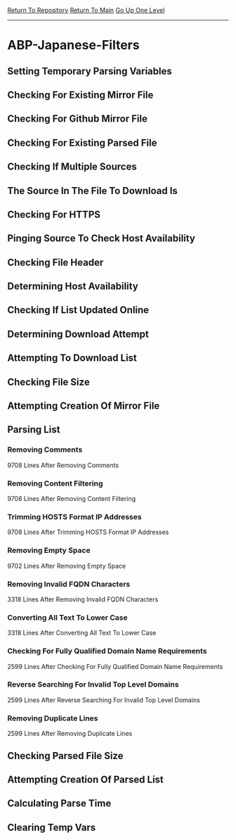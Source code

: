 [Return To Repository](https://github.com/deathbybandaid/piholeparser/)
[Return To Main](https://github.com/deathbybandaid/piholeparser/blob/master/RecentRunLogs/Mainlog.md)
[Go Up One Level](https://github.com/deathbybandaid/piholeparser/blob/master/RecentRunLogs/TopLevelScripts/30-Processing-External-Blacklists.md)
____________________________________
# ABP-Japanese-Filters
## Setting Temporary Parsing Variables
## Checking For Existing Mirror File
## Checking For Github Mirror File
## Checking For Existing Parsed File
## Checking If Multiple Sources
## The Source In The File To Download Is
## Checking For HTTPS
## Pinging Source To Check Host Availability
## Checking File Header
## Determining Host Availability
## Checking If List Updated Online
## Determining Download Attempt
## Attempting To Download List
## Checking File Size
## Attempting Creation Of Mirror File
## Parsing List
### Removing Comments
9708 Lines After Removing Comments
### Removing Content Filtering
9708 Lines After Removing Content Filtering
### Trimming HOSTS Format IP Addresses
9708 Lines After Trimming HOSTS Format IP Addresses
### Removing Empty Space
9702 Lines After Removing Empty Space
### Removing Invalid FQDN Characters
3318 Lines After Removing Invalid FQDN Characters
### Converting All Text To Lower Case
3318 Lines After Converting All Text To Lower Case
### Checking For Fully Qualified Domain Name Requirements
2599 Lines After Checking For Fully Qualified Domain Name Requirements
### Reverse Searching For Invalid Top Level Domains
2599 Lines After Reverse Searching For Invalid Top Level Domains
### Removing Duplicate Lines
2599 Lines After Removing Duplicate Lines
## Checking Parsed File Size
## Attempting Creation Of Parsed List
## Calculating Parse Time
## Clearing Temp Vars
